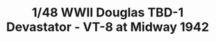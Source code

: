 ---
layout: product
title: "1/48 WWII Douglas TBD-1 Devastator - VT-8 at Midway 1942"
price: "7200" 
desc: "Maketa"
img_path: "/assets/img/GWH04807.webp"
brand: "N/A"
available: false
special_offer: false
new: false
soon: false
cat: "010000"
subcat: "010900"
subsubcat: "0N/A"
sifra: "GWH04807"
popular: false
---